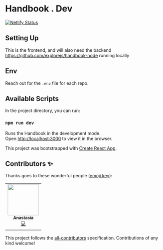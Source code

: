 # Handbook . Dev


[![Netlify Status](https://api.netlify.com/api/v1/badges/89798680-5d00-4615-9d15-bc7a11f75429/deploy-status)](https://app.netlify.com/sites/handbook-dev-react/deploys)

## Setting Up

This is the frontend, and will also need the backend https://github.com/explorejs/handbook-node running locally

## Env

Reach out for the `.env` file for each repo. 
## Available Scripts

In the project directory, you can run:

### `npm run dev`

Runs the Handbook in the development mode.\
Open [http://localhost:3000](http://localhost:3000) to view it in the browser.


This project was bootstrapped with [Create React App](https://github.com/facebook/create-react-app).
## Contributors ✨

Thanks goes to these wonderful people ([emoji key](https://allcontributors.org/docs/en/emoji-key)):

<!-- ALL-CONTRIBUTORS-LIST:START - Do not remove or modify this section -->
<!-- prettier-ignore-start -->
<!-- markdownlint-disable -->
<table>
  <tr>
    <td align="center"><a href="https://www.fortyonepixel.com/"><img src="https://avatars.githubusercontent.com/u/62621484?v=4?s=100" width="100px;" alt=""/><br /><sub><b>Anastasia</b></sub></a><br /><a href="https://github.com/ExploreJS/handbook-react/commits?author=anastasssia88" title="Code">💻</a></td>
  </tr>
</table>

<!-- markdownlint-restore -->
<!-- prettier-ignore-end -->

<!-- ALL-CONTRIBUTORS-LIST:END -->

This project follows the [all-contributors](https://github.com/all-contributors/all-contributors) specification. Contributions of any kind welcome!
